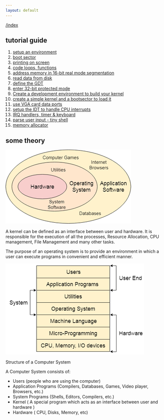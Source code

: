 ```yaml
---
layout: default
---
```

[/index](./)

## tutorial guide

1. [setup an environment](/bios/intro.md)
2. [boot sector](/bios/bootsec.md)
3. [printing on screen](/bios/printsec.md)
4. [code loops, functions](/bios/codesec.md)
5. [address memory in 16-bit real mode segmentation](/bios/addressec.md)
6. [read data from disk](/bios/readsec.md)
7. [define the GDT](/bios/gdt.md)
8. [enter 32-bit protected mode](/bios/pm.md)
9. [Create a development environment to build your kernel](/bios/env.md)
10. [create a simple kernel and a bootsector to load it](/bios/kernel.md)
11. [use VGA card data ports](/bios/vga.md)
12. [setup the IDT to handle CPU interrupts](/bios/idt.md)
13. [IRQ handlers, timer & keyboard](/bios/irq.md)
14. [parse user input - tiny shell](/bios/shell.md)
15. [memory allocator](/bios/alloc.md)

## some theory

![](./assets/images/os-definition-and-functions.png)

A kernel can be defined as an interface between user and hardware. It is responsible for the execution of all the processes, Resource Allocation, CPU management, File Management and many other tasks.

The purpose of an operating system is to provide an environment in which a user can execute programs in convenient and efficient manner.

![](./assets/images/structur-of-a-computer-system.png)

Structure of a Computer System

A Computer System consists of:

- Users (people who are using the computer)
- Application Programs (Compilers, Databases, Games, Video player, Browsers, etc.)
- System Programs (Shells, Editors, Compilers, etc.)
- Kernel ( A special program which acts as an interface between user and hardware )
- Hardware ( CPU, Disks, Memory, etc)